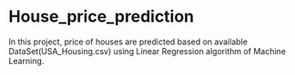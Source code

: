 # House_price_prediction
In this project, price of houses are predicted based on available DataSet(USA_Housing.csv) using Linear Regression algorithm of Machine Learning.
